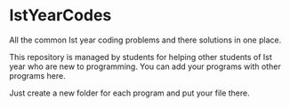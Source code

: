 # IstYearCodes
All the common Ist year coding problems and there solutions in one place.

This repository is managed by students for helping other students of Ist year who are new to programming.
You can add your programs with other programs here.

Just create a new folder for each program and put your file there.
